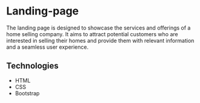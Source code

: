 # Landing-page
The landing page is designed to showcase the services and offerings of a home selling company. It aims to attract potential customers who are interested in selling their homes and provide them with relevant information and a seamless user experience.
## Technologies
* HTML
* CSS
* Bootstrap
